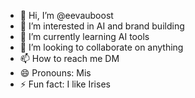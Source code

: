 - 👋 Hi, I’m @eevauboost
- 👀 I’m interested in AI and brand building
- 🌱 I’m currently learning AI tools
- 💞️ I’m looking to collaborate on anything
- 📫 How to reach me DM
- 😄 Pronouns: Mis
- ⚡ Fun fact: I like Irises

<!---
eevauboost/eevauboost is a ✨ special ✨ repository because its `README.md` (this file) appears on your GitHub profile.
You can click the Preview link to take a look at your changes.
--->
